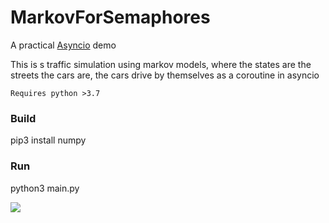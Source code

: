# MarkovForSemaphores

A practical [Asyncio](https://docs.python.org/3/library/asyncio.html) demo


This is s traffic simulation using markov models, where the states are the streets the cars are, the cars drive by themselves as a coroutine in asyncio

`Requires python >3.7`

### Build

pip3 install numpy

### Run

python3 main.py

![](images/cars.gif)